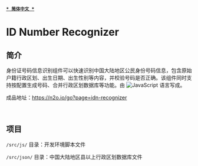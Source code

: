 [<kbd>**`* 简体中文 *`**</kbd>](https://github.com/francis-zhao/idn-recognizer#readme "读我")

# ID Number Recognizer

## 简介

身份证号码信息识别组件可以快速识别中国大陆地区公民身份号码信息，包含原始户籍行政区划、出生日期、出生性别等内容，并校验号码是否正确。该组件同时支持按配置生成号码、合并行政区划数据库等功能。由 ![JavaScript](https://img.shields.io/github/languages/top/francis-zhao/idn-recognizer?style=flat-square) 语言写成。

成品地址：https://n2o.io/go?page=idn-recognizer

<br>

## 项目

`/src/js/` 目录：开发环境脚本文件

`/src/json/` 目录：中国大陆地区县以上行政区划数据库文件

